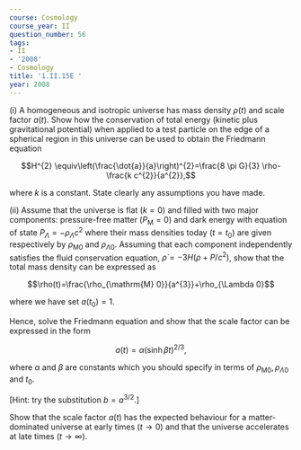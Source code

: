 ```yaml
---
course: Cosmology
course_year: II
question_number: 56
tags:
- II
- '2008'
- Cosmology
title: '1.II.15E '
year: 2008
---
```



(i) A homogeneous and isotropic universe has mass density $\rho(t)$ and scale factor $a(t)$. Show how the conservation of total energy (kinetic plus gravitational potential) when applied to a test particle on the edge of a spherical region in this universe can be used to obtain the Friedmann equation

$$H^{2} \equiv\left(\frac{\dot{a}}{a}\right)^{2}=\frac{8 \pi G}{3} \rho-\frac{k c^{2}}{a^{2}},$$

where $k$ is a constant. State clearly any assumptions you have made.

(ii) Assume that the universe is flat $(k=0)$ and filled with two major components: pressure-free matter $\left(P_{\mathrm{M}}=0\right)$ and dark energy with equation of state $P_{\Lambda}=-\rho_{\Lambda} c^{2}$ where their mass densities today $\left(t=t_{0}\right)$ are given respectively by $\rho_{\mathrm{M} 0}$ and $\rho_{\Lambda 0}$. Assuming that each component independently satisfies the fluid conservation equation, $\dot{\rho}=-3 H\left(\rho+P / c^{2}\right)$, show that the total mass density can be expressed as

$$\rho(t)=\frac{\rho_{\mathrm{M} 0}}{a^{3}}+\rho_{\Lambda 0}$$

where we have set $a\left(t_{0}\right)=1$.

Hence, solve the Friedmann equation and show that the scale factor can be expressed in the form

$$a(t)=\alpha(\sinh \beta t)^{2 / 3},$$

where $\alpha$ and $\beta$ are constants which you should specify in terms of $\rho_{\mathrm{M} 0}, \rho_{\Lambda 0}$ and $t_{0}$.

[Hint: try the substitution $b=a^{3 / 2}$.]

Show that the scale factor $a(t)$ has the expected behaviour for a matter-dominated universe at early times $(t \rightarrow 0)$ and that the universe accelerates at late times $(t \rightarrow \infty)$.